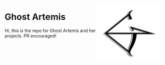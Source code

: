 <a href="https://ghostartemis.com/"><img src="https://github.com/sif/Ghost-Artemis/raw/master/asset/readmelogo.png" alt="Ghost Artemis logo" title="Ghost Artemis" align="right" /></a>

Ghost Artemis
=============
Hi, this is the repo for Ghost Artemis and her projects. PR encouraged!
